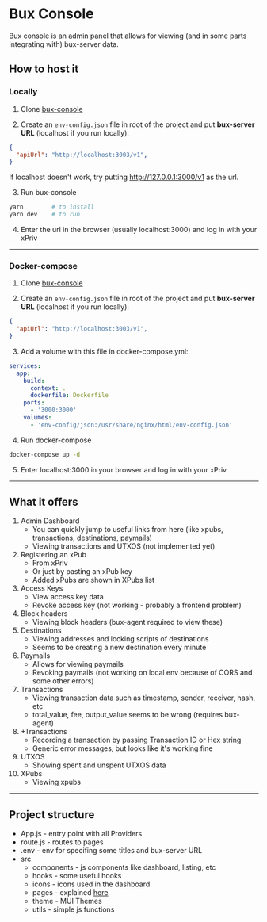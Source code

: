 # Bux Console

Bux console is an admin panel that allows for viewing (and in some parts integrating with) bux-server data.

## How to host it

### Locally
1. Clone [bux-console](https://github.com/BuxOrg/bux-console)

2. Create an `env-config.json` file in root of the project and put **bux-server URL** (localhost if you run locally):
```json
{
  "apiUrl": "http://localhost:3003/v1",
}
```

If localhost doesn't work, try putting http://127.0.0.1:3000/v1 as the url.

3. Run bux-console
```bash
yarn        # to install
yarn dev    # to run
```

4. Enter the url in the browser (usually localhost:3000) and log in with your xPriv

---

### Docker-compose

1. Clone [bux-console](https://github.com/BuxOrg/bux-console)

2. Create an `env-config.json` file in root of the project and put **bux-server URL** (localhost if you run locally):

```json
{
  "apiUrl": "http://localhost:3003/v1",
}
```

3. Add a volume with this file in docker-compose.yml:

```yaml
services:
  app:
    build:
      context: .
      dockerfile: Dockerfile
    ports:
      - '3000:3000'
    volumes:
      - 'env-config/json:/usr/share/nginx/html/env-config.json'
```

4. Run docker-compose
```bash
docker-compose up -d
```

5. Enter localhost:3000 in your browser and log in with your xPriv

---

## What it offers

1. Admin Dashboard
    * You can quickly jump to useful links from here (like xpubs, transactions, destinations, paymails)
    * Viewing transactions and UTXOS (not implemented yet)
2. Registering an xPub
    * From xPriv
    * Or just by pasting an xPub key
    * Added xPubs are shown in XPubs list
3. Access Keys
    * View access key data
    * Revoke access key (not working - probably a frontend problem)
4. Block headers
    * Viewing block headers (bux-agent required to view these)
5. Destinations
    * Viewing addresses and locking scripts of destinations
    * Seems to be creating a new destination every minute
6. Paymails
    * Allows for viewing paymails
    * Revoking paymails (not working on local env because of CORS and some other errors)
7. Transactions
    * Viewing transaction data such as timestamp, sender, receiver, hash, etc
    * total_value, fee, output_value seems to be wrong (requires bux-agent)
8. +Transactions
    * Recording a transaction by passing Transaction ID or Hex string
    * Generic error messages, but looks like it's working fine
9. UTXOS
    * Showing spent and unspent UTXOS data
10. XPubs
    * Viewing xpubs

---

## Project structure

* App.js -  entry point with all Providers
* route.js - routes to pages
* .env - env for specifing some titles and bux-server URL
* src
    * components - js components like dashboard, listing, etc
    * hooks - some useful hooks
    * icons - icons used in the dashboard
    * pages - explained [here](#what-it-offers)
    * theme - MUI Themes
    * utils - simple js functions

